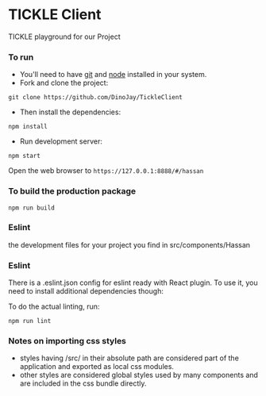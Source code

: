 # TICKLE Client

TICKLE playground for our Project

### To run

* You'll need to have [git](https://git-scm.com/) and [node](https://nodejs.org/en/) installed in your system.
* Fork and clone the project:

```
git clone https://github.com/DinoJay/TickleClient
```

* Then install the dependencies:

```
npm install
```

* Run development server:

```
npm start
```

Open the web browser to `https://127.0.0.1:8888/#/hassan`

### To build the production package

```
npm run build
```


### Eslint
the development files for your project you find in src/components/Hassan

### Eslint
There is a .eslint.json config for eslint ready with React plugin.
To use it, you need to install additional dependencies though:

To do the actual linting, run:

```
npm run lint
```

### Notes on importing css styles
* styles having /src/ in their absolute path are considered part of the application and exported as local css modules.
* other styles are considered global styles used by many components and are included in the css bundle directly.

